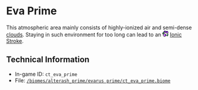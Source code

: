 # Eva Prime

This atmospheric area mainly consists of highly-ionized air and semi-dense [clouds](https://ceterai.github.io/MyEnternia/Wiki/clouds). Staying in such environment for too long can lead to an <img src="https://raw.githubusercontent.com/Ceterai/Enternia/main/stats/effects/ct_ionic_stroke.png" alt="Ionic Stroke icon" loading="lazy" width="auto" height="16px"/> [Ionic Stroke](https://ceterai.github.io/MyEnternia/Wiki/IonicStroke).

## Technical Information

- In-game ID: `ct_eva_prime`
- File: [`/biomes/alterash_prime/evarus prime/ct_eva_prime.biome`](https://github.com/Ceterai/Enternia/blob/main/biomes/alterash_prime/evarus%20prime/ct_eva_prime.biome)
